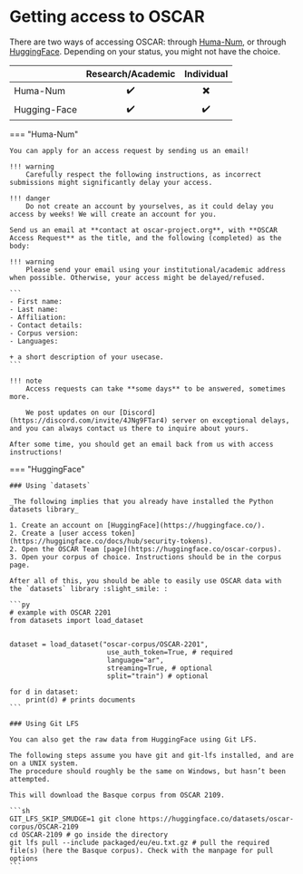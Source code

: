 # Getting access to OSCAR

There are two ways of accessing OSCAR: through [Huma-Num](https://www.huma-num.fr/), or through [HuggingFace](https://huggingface.co/).
Depending on your status, you might not have the choice.

|              | Research/Academic  | Individual               |
|--------------|:--------------------:|:--------------------------:|
| Huma-Num     | :heavy_check_mark: | :heavy_multiplication_x: |
| Hugging-Face | :heavy_check_mark: | :heavy_check_mark:       |

=== "Huma-Num"

    You can apply for an access request by sending us an email!

    !!! warning
        Carefully respect the following instructions, as incorrect submissions might significantly delay your access.

    !!! danger
        Do not create an account by yourselves, as it could delay you access by weeks! We will create an account for you.
        
    Send us an email at **contact at oscar-project.org**, with **OSCAR Access Request** as the title, and the following (completed) as the body:

    !!! warning
        Please send your email using your institutional/academic address when possible. Otherwise, your access might be delayed/refused.
        
    ```
    - First name:
    - Last name:
    - Affiliation:
    - Contact details:
    - Corpus version: 
    - Languages:

    + a short description of your usecase.
    ```

    !!! note
        Access requests can take **some days** to be answered, sometimes more.

        We post updates on our [Discord](https://discord.com/invite/4JNg9FTar4) server on exceptional delays, and you can always contact us there to inquire about yours.
    
    After some time, you should get an email back from us with access instructions!

=== "HuggingFace"

    ### Using `datasets`

    _The following implies that you already have installed the Python datasets library_

    1. Create an account on [HuggingFace](https://huggingface.co/).
    2. Create a [user access token](https://huggingface.co/docs/hub/security-tokens). 
    2. Open the OSCAR Team [page](https://huggingface.co/oscar-corpus).
    3. Open your corpus of choice. Instructions should be in the corpus page.

    After all of this, you should be able to easily use OSCAR data with the `datasets` library :slight_smile: :

    ```py
    # example with OSCAR 2201
    from datasets import load_dataset


    dataset = load_dataset("oscar-corpus/OSCAR-2201",
                            use_auth_token=True, # required
                            language="ar", 
                            streaming=True, # optional
                            split="train") # optional

    for d in dataset:
        print(d) # prints documents
    ``` 

    ### Using Git LFS

    You can also get the raw data from HuggingFace using Git LFS.

    The following steps assume you have git and git-lfs installed, and are on a UNIX system. 
    The procedure should roughly be the same on Windows, but hasn’t been attempted.

    This will download the Basque corpus from OSCAR 2109.

    ```sh
    GIT_LFS_SKIP_SMUDGE=1 git clone https://huggingface.co/datasets/oscar-corpus/OSCAR-2109 
    cd OSCAR-2109 # go inside the directory
    git lfs pull --include packaged/eu/eu.txt.gz # pull the required file(s) (here the Basque corpus). Check with the manpage for pull options
    ```
